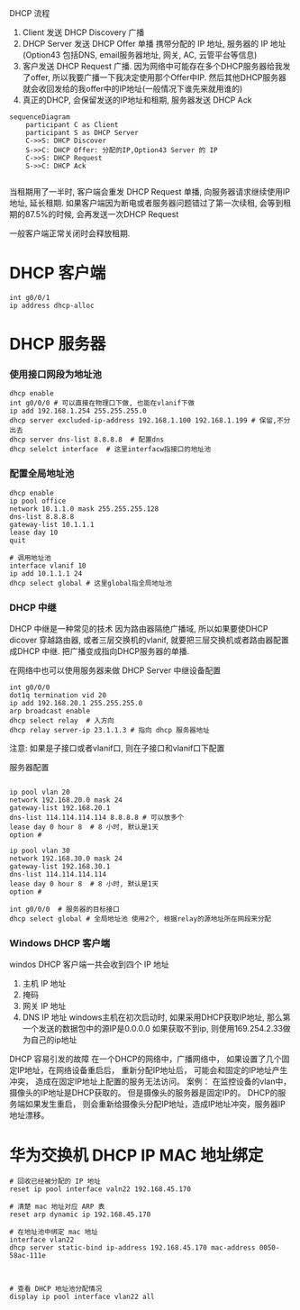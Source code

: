 DHCP 流程
1. Client 发送 DHCP Discovery 广播
2. DHCP Server 发送 DHCP Offer 单播 携带分配的 IP 地址, 服务器的 IP 地址(Option43 包括DNS, email服务器地址, 网关, AC, 云管平台等信息) 
3. 客户发送 DHCP Request 广播. 因为网络中可能存在多个DHCP服务器给我发了offer, 所以我要广播一下我决定使用那个Offer中IP. 然后其他DHCP服务器就会收回发给的我offer中的IP地址(一般情况下谁先来就用谁的)
4. 真正的DHCP, 会保留发送的IP地址和租期, 服务器发送 DHCP Ack

```mermaid
sequenceDiagram
    participant C as Client
    participant S as DHCP Server
    C->>S: DHCP Discover 
    S->>C: DHCP Offer: 分配的IP,Option43 Server 的 IP
    C->>S: DHCP Request
    S->>C: DHCP Ack
    
```

当租期用了一半时, 客户端会重发 DHCP Request 单播, 向服务器请求继续使用IP地址, 延长租期. 如果客户端因为断电或者服务器问题错过了第一次续租, 会等到租期的87.5%的时候, 会再发送一次DHCP Request

一般客户端正常关闭时会释放租期. 


# DHCP 客户端

```shell
int g0/0/1
ip address dhcp-alloc
```
# DHCP 服务器

### 使用接口网段为地址池

```shell
dhcp enable
int g0/0/0 # 可以直接在物理口下做, 也能在vlanif下做
ip add 192.168.1.254 255.255.255.0
dhcp server excluded-ip-address 192.168.1.100 192.168.1.199 # 保留,不分出去
dhcp server dns-list 8.8.8.8  # 配置dns
dhcp selelct interface  # 这里interfacw指接口的地址池

```

### 配置全局地址池
```shell
dhcp enable
ip pool office
network 10.1.1.0 mask 255.255.255.128
dns-list 8.8.8.8
gateway-list 10.1.1.1
lease day 10
quit

# 调用地址池
interface vlanif 10
ip add 10.1.1.1 24
dhcp select global # 这里global指全局地址池

```

### DHCP 中继
DHCP 中继是一种常见的技术
因为路由器隔绝广播域, 所以如果要使DHCP dicover 穿越路由器, 或者三层交换机的vlanif, 就要把三层交换机或者路由器配置成DHCP 中继. 把广播变成指向DHCP服务器的单播. 

在网络中也可以使用服务器来做 DHCP Server
中继设备配置
```shelldhcp enable
int g0/0/0
dot1q termination vid 20
ip add 192.168.20.1 255.255.255.0
arp broadcast enable
dhcp select relay  # 入方向
dhcp relay server-ip 23.1.1.3 # 指向 dhcp 服务器地址
```

注意: 如果是子接口或者vlanif口, 则在子接口和vlanif口下配置 

服务器配置
```shell

ip pool vlan 20 
network 192.168.20.0 mask 24
gateway-list 192.168.20.1 
dns-list 114.114.114.114 8.8.8.8 # 可以放多个
lease day 0 hour 8  # 8 小时, 默认是1天
option # 

ip pool vlan 30
network 192.168.30.0 mask 24
gateway-list 192.168.30.1 
dns-list 114.114.114.114
lease day 0 hour 8  # 8 小时, 默认是1天
option # 

int g0/0/0  # 服务器的目标接口
dhcp select global # 全局地址池 使用2个, 根据relay的源地址所在网段来分配

```


### Windows DHCP 客户端
windos DHCP 客户端一共会收到四个 IP 地址
1. 主机 IP 地址
2. 掩码
3. 网关 IP 地址
4. DNS IP 地址
windows主机在初次启动时, 如果采用DHCP获取IP地址, 那么第一个发送的数据包中的源IP是0.0.0.0 如果获取不到ip, 则使用169.254.2.33做为自己的ip地址


DHCP 容易引发的故障
在一个DHCP的网络中，广播网络中， 如果设置了几个固定IP地址，在网络设备重启后， 重新分配IP地址后， 可能会和固定的IP地址产生冲突， 造成在固定IP地址上配置的服务无法访问。 
案例：
在监控设备的vlan中， 摄像头的IP地址是DHCP获取的。 但是摄像头的服务器是固定IP的。 DHCP的服务端如果发生重启， 则会重新给摄像头分配IP地址，造成IP地址冲突，服务器IP地址漂移。 


# 华为交换机 DHCP IP MAC 地址绑定

```shell
# 回收已经被分配的 IP 地址
reset ip pool interface valn22 192.168.45.170

# 清楚 mac 地址对应 ARP 表
reset arp dynamic ip 192.168.45.170

# 在地址池中绑定 mac 地址
interface vlan22
dhcp server static-bind ip-address 192.168.45.170 mac-address 0050-58ac-111e



# 查看 DHCP 地址池分配情况
display ip pool interface vlan22 all



```